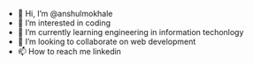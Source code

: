 - 👋 Hi, I’m @anshulmokhale
- 👀 I’m interested in coding
- 🌱 I’m currently learning engineering in information techonlogy
- 💞️ I’m looking to collaborate on web development
- 📫 How to reach me linkedin

<!---
anshulmokhale/anshulmokhale is a ✨ special ✨ repository because its `README.md` (this file) appears on your GitHub profile.
You can click the Preview link to take a look at your changes.
--->
